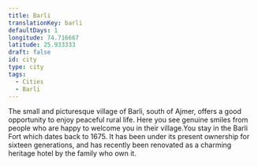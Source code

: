 ```yaml
---
title: Barli
translationKey: barli
defaultDays: 1
longitude: 74.716667
latitude: 25.933333
draft: false
id: city
type: city
tags:
  - Cities
  - Barli
---
```

The small and picturesque village of Barli, south of Ajmer, offers a good opportunity to enjoy peaceful rural life. Here you see genuine smiles from people who are happy to welcome you in their village.You stay in the Barli Fort which dates back to 1675. It has been under its present ownership for sixteen generations, and has recently been renovated as a charming heritage hotel by the family who own it.